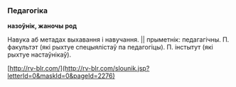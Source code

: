 ### Педагогіка
**назоўнік, жаночы род**

Навука аб метадах выхавання і навучання. || прыметнік: педагагічны. П. факультэт (які рыхтуе спецыялістаў па педагогіцы). П. інстытут (які рыхтуе настаўнікаў).

<a rel="author">[http://rv-blr.com/](http://rv-blr.com/slounik.jsp?letterId=0&maskId=0&pageId=2276)</a>
